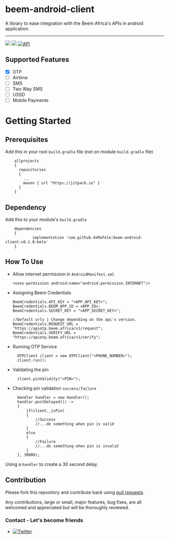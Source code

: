 # beem-android-client
A library to ease integration with the Beem Africa's APIs in android application.
_________________________
[![](https://jitpack.io/v/4xMafole/beem-android-client.svg)](https://jitpack.io/#4xMafole/beem-android-client) [![](https://img.shields.io/badge/platform-android-orang)](https://img.shields.io/badge/platform-android-orange) [![API](https://img.shields.io/badge/API-21%2B-brightgreen.svg?style=flat)](https://android-arsenal.com/api?level=21)

## Supported Features
- [x] OTP
- [ ] Airtime
- [ ] SMS
- [ ] Two Way SMS
- [ ] USSD
- [ ] Mobile Payments

# Getting Started

## Prerequisites
Add this in your root ```build.gradle``` file (not on module ```build.gradle``` file)

        allprojects 
        {
          repositories 
          {
            ...
            maven { url "https://jitpack.io" }
          }
        }

## Dependency
Add this to your module's ```build.gradle```

        dependencies 
        {
                implementation 'com.github.4xMafole:beem-android-client:v0.1.0-beta'
        }
  
  ## How To Use
  
  - Allow internet permission in ```AndroidManifest.xml```
  
        <uses-permission android:name="android.permission.INTERNET"/>
 
  - Assigning Beem Credentials

        BeemCredentials.API_KEY = "<APP_API_KEY>";
        BeemCredentials.BEEM_APP_ID = <APP_ID>;
        BeemCredentials.SECRET_KEY = "<APP_SECRET_KEY>";

        //Default urls | Change depending on the api's version.
        BeemCredentials.REQUEST_URL = "https://apiotp.beem.africa/v1/request";
        BeemCredentials.VERIFY_URL = "https://apiotp.beem.africa/v1/verify";

- Running OTP Service

        OTPClient client = new OTPClient("<PHONE_NUMBER>");
        client.run();
        
- Validating the pin

        client.pinValidity("<PIN>");
     
- Checking pin validation ```success/failure```

        Handler handler = new Handler();
        handler.postDelayed(() ->
        {
            if(client._isPin)
            {
                //Success
                //...do something when pin is valid
            }
            else
            {
                //Failure
                //...do something when pin is invalid
            }
        }, 30000);
        
Using a ```handler``` to create a 30 second delay.

## Contribution
Please fork this repository and contribute back using [pull requests](https://github.com/4xMafole/beem-android-client/pulls).

Any contributions, large or small, major features, bug fixes, are all welcomed and appreciated but will be thoroughly reviewed.

### Contact - Let's become friends
- [![Twitter](https://img.shields.io/twitter/url?label=Twitter%20%404xMafole&style=social&url=https%3A%2F%2Ftwitter.com%2F4xmafole)](https://twitter.com/intent/tweet?text=Wow:&url=https%3A%2F%2Ftwitter.com%2F4xmafole)

